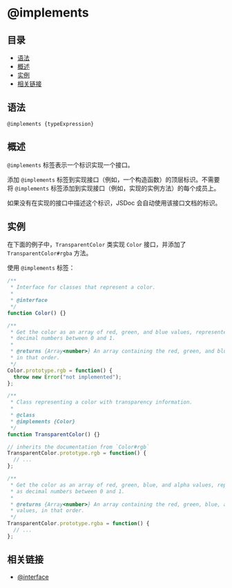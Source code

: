 <!--
title: @implements
order: 329
author: yuer
-->

# @implements

## 目录

- [语法](#语法)
- [概述](#概述)
- [实例](#实例)
- [相关链接](#相关链接)

## 语法

```
@implements {typeExpression}
```

## 概述

`@implements` 标签表示一个标识实现一个接口。

添加 `@implements` 标签到实现接口（例如，一个构造函数）的顶层标识。不需要将 `@implements` 标签添加到实现接口（例如，实现的实例方法）的每个成员上。

如果没有在实现的接口中描述这个标识，JSDoc 会自动使用该接口文档的标识。

## 实例

在下面的例子中，`TransparentColor` 类实现 `Color` 接口，并添加了 `TransparentColor#rgba` 方法。

使用 `@implements` 标签：

```javascript
/**
 * Interface for classes that represent a color.
 *
 * @interface
 */
function Color() {}

/**
 * Get the color as an array of red, green, and blue values, represented as
 * decimal numbers between 0 and 1.
 *
 * @returns {Array<number>} An array containing the red, green, and blue values,
 * in that order.
 */
Color.prototype.rgb = function() {
  throw new Error("not implemented");
};

/**
 * Class representing a color with transparency information.
 *
 * @class
 * @implements {Color}
 */
function TransparentColor() {}

// inherits the documentation from `Color#rgb`
TransparentColor.prototype.rgb = function() {
  // ...
};

/**
 * Get the color as an array of red, green, blue, and alpha values, represented
 * as decimal numbers between 0 and 1.
 *
 * @returns {Array<number>} An array containing the red, green, blue, and alpha
 * values, in that order.
 */
TransparentColor.prototype.rgba = function() {
  // ...
};
```

## 相关链接

- [@interface](./tags-interface.md)
